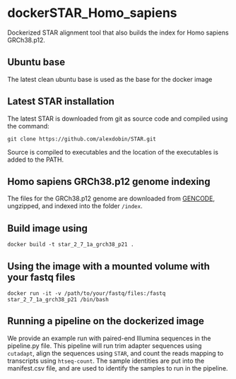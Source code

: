 # dockerSTAR_Homo_sapiens
Dockerized STAR alignment tool that also builds the index for Homo sapiens GRCh38.p12.

## Ubuntu base
The latest clean ubuntu base is used as the base for the docker image

## Latest STAR installation
The latest STAR is downloaded from git as source code and compiled using the command:

```git clone https://github.com/alexdobin/STAR.git```

Source is compiled to executables and the location of the executables is added to the PATH.

## Homo sapiens GRCh38.p12 genome indexing
The files for the GRCh38.p12 genome are downloaded from [GENCODE](gencodegenes.org/human), ungzipped, and indexed into the folder `/index`.

## Build image using

```docker build -t star_2_7_1a_grch38_p21 .```

## Using the image with a mounted volume with your fastq files
```docker run -it -v /path/to/your/fastq/files:/fastq star_2_7_1a_grch38_p21 /bin/bash```

## Running a pipeline on the dockerized image
We provide an example run with paired-end Illumina sequences in the pipeline.py file. This pipeline will run trim adapter sequences using `cutadapt`, align the sequences using `STAR`, and count the reads mapping to transcripts using `htseq-count`. The sample identities are put into the manifest.csv file, and are used to identify the samples to run in the pipeline.
